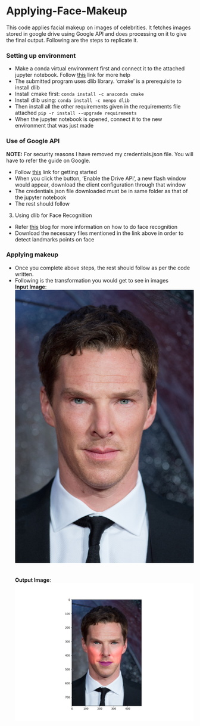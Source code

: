 # Applying-Face-Makeup

This code applies facial makeup on images of celebrities. It fetches images stored in google drive using Google API and does processing on it to give the final output. Following are the steps to replicate it.

### Setting up environment <br />
* Make a conda virtual environment first and connect it to the attached jupyter notebook. Follow [this](https://janakiev.com/blog/jupyter-virtual-envs/) link for more help <br />
* The submitted program uses dlib library. ‘cmake’ is a prerequisite to install dlib <br />
* Install cmake first: `conda install -c anaconda cmake` <br />
* Install dlib using: `conda install -c menpo dlib` <br />
* Then install all the other requirements given in the requirements file attached `pip -r install --upgrade requirements` <br />
* When the jupyter notebook is opened, connect it to the new environment that was just made <br />

### Use of Google API <br />
**NOTE:** For security reasons I have removed my credentials.json file. You will have to refer the guide on Google.
* Follow [this](https://developers.google.com/drive/api/v3/quickstart/python) link for getting started <br />
* When you click the button, ‘Enable the Drive API’, a new flash window would appear, download the client configuration through that window <br />
* The credentials.json file downloaded must be in same folder as that of the jupyter notebook <br />
* The rest should follow <br />

3. Using dlib for Face Recognition
* Refer [this](https://www.pyimagesearch.com/2017/04/03/facial-landmarks-dlib-opencv-python/) blog for more information on how to do face recognition
* Download the necessary files mentioned in the link above in order to detect landmarks points on face

### Applying makeup
* Once you complete above steps, the rest should follow as per the code written.
* Following is the transformation you would get to see in images <br />
**Input Image**: <br />
![input image](benedict.jpg)
<br /><br /><br />
**Output Image**: <br />
![output image](styled-benedict.jpg)
